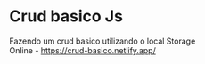 # Crud basico Js
Fazendo um crud basico utilizando o local Storage </br>
Online - https://crud-basico.netlify.app/
